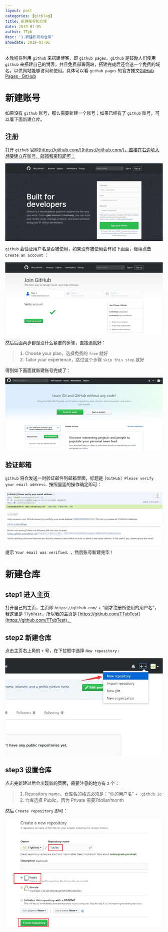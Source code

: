 ```yaml
---
layout: post
categories: [gitblog]
title: 新建账号和仓库
date: 2019-01-01
author: TTyb
desc: "1.新建账号和仓库"
showdate: 2019-01-01
---
```


本教程将利用 `github` 来搭建博客，即 `github pages`。`github` 是鼓励人们使用 `github` 来搭建自己的博客，并且免费部署网站，搭建完成后还会送一个免费的域名，以供网站能够访问和使用。具体可以看 `github pages` 的官方推文[GitHub Pages · GitHub](https://blog.github.com/2008-12-18-github-pages/)

# 新建账号

如果没有 `github` 账号，那么需要新建一个账号；如果已经有了 `github` 账号，可以看下面新建仓库。

## 注册

打开 `github` 官网[https://github.com/](https://github.com/)，直接在右边填入想要建立在账号、邮箱和密码即可：

<p style="text-align:center"><img src="/img/gitblog1/20181231145821.jpg" class="img-responsive" style="display: block; margin-right: auto; margin-left: auto;"></p>

`github` 会验证用户名是否被使用，如果没有被使用会有如下画面，继续点击 `Create an account` ：

<p style="text-align:center"><img src="/img/gitblog1/20181231155824.jpg" class="img-responsive" style="display: block; margin-right: auto; margin-left: auto;"></p>


然后后面两步都是没什么紧要的步骤，直接选就好：

>1. Choose your plan，选择免费的 `free` 就好
>2. Tailor your experience，跳过这个步骤 `skip this step` 就好

得到如下画面就新建账号完成了：

<p style="text-align:center"><img src="/img/gitblog1/20181231160638.jpg" class="img-responsive" style="display: block; margin-right: auto; margin-left: auto;"></p>

## 验证邮箱

`github` 将会发送一封验证邮件到邮箱里面，标题是 `[GitHub] Please verify your email address.` 按照里面的操作确定即可：

<p style="text-align:center"><img src="/img/gitblog1/20181231161011.jpg" class="img-responsive" style="display: block; margin-right: auto; margin-left: auto;"></p>

提示 `Your email was verified.` ，然后账号新建完毕！

# 新建仓库

## step1 进入主页

打开自己的主页，主页即 `https://github.com/` + “刚才注册所使用的用户名”，我这里是 `TTybTest`，所以我的主页是 [https://github.com/TTybTest](https://github.com/TTybTest)。

## step2 新建仓库

点击主页右上角的 `+` 号，在下拉框中选择 `New repository` :

<p style="text-align:center"><img src="/img/gitblog1/20181231161152.jpg" class="img-responsive" style="display: block; margin-right: auto; margin-left: auto;"></p>

## step3 设置仓库

点击完新建过后会出现新的页面，需要注意的地方有 `2` 个：

>1. Repository name。仓库名的格式必须是：“你的用户名” + `.github.io`
>2. 仓库选择 Public。因为 Private 需要7dollar/month

然后 `Create repository` 即可：

<p style="text-align:center"><img src="/img/gitblog1/20181231161444.jpg" class="img-responsive" style="display: block; margin-right: auto; margin-left: auto;"></p>

